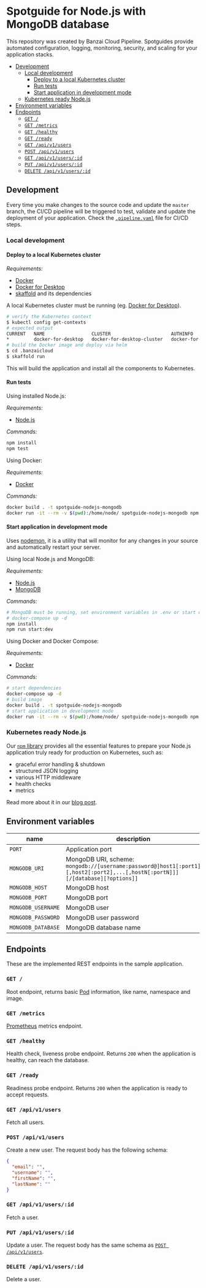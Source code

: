 # Spotguide for Node.js with MongoDB database

This repository was created by Banzai Cloud Pipeline. Spotguides provide automated configuration, logging, monitoring, security, and scaling for your application stacks.

<!-- TOC -->

- [Development](#development)
  - [Local development](#local-development)
    - [Deploy to a local Kubernetes cluster](#deploy-to-a-local-kubernetes-cluster)
    - [Run tests](#run-tests)
    - [Start application in development mode](#start-application-in-development-mode)
  - [Kubernetes ready Node.js](#kubernetes-ready-nodejs)
- [Environment variables](#environment-variables)
- [Endpoints](#endpoints)
  - [`GET /`](#get-)
  - [`GET /metrics`](#get-metrics)
  - [`GET /healthy`](#get-healthy)
  - [`GET /ready`](#get-ready)
  - [`GET /api/v1/users`](#get-apiv1users)
  - [`POST /api/v1/users`](#post-apiv1users)
  - [`GET /api/v1/users/:id`](#get-apiv1usersid)
  - [`PUT /api/v1/users/:id`](#put-apiv1usersid)
  - [`DELETE /api/v1/users/:id`](#delete-apiv1usersid)

<!-- /TOC -->

## Development

Every time you make changes to the source code and update the `master` branch, the CI/CD pipeline will be triggered to test, validate and update the deployment of your application. Check the [`.pipeline.yaml`](.banzaicloud/pipeline.yaml) file for CI/CD steps.

### Local development

#### Deploy to a local Kubernetes cluster

_Requirements:_

- [Docker](https://www.docker.com/)
- [Docker for Desktop](https://www.docker.com/products/docker-desktop)
- [skaffold](https://github.com/GoogleContainerTools/skaffold) and its dependencies

A local Kubernetes cluster must be running (eg. [Docker for Desktop](https://www.docker.com/products/docker-desktop)).

```sh
# verify the Kubernetes context
$ kubectl config get-contexts
# expected output
CURRENT   NAME                 CLUSTER                      AUTHINFO             NAMESPACE
*         docker-for-desktop   docker-for-desktop-cluster   docker-for-desktop
# build the Docker image and deploy via helm
$ cd .banzaicloud
$ skaffold run
```

This will build the application and install all the components to Kubernetes.

#### Run tests

Using installed Node.js:

_Requirements:_

- [Node.js](https://nodejs.org/)

_Commands:_

```sh
npm install
npm test
```

Using Docker:

_Requirements:_

- [Docker](https://www.docker.com/)

_Commands:_

```sh
docker build . -t spotguide-nodejs-mongodb
docker run -it --rm -v $(pwd):/home/node/ spotguide-nodejs-mongodb npm test
```

#### Start application in development mode

Uses [nodemon](https://nodemon.io/), it is a utility that will monitor for any changes in your source and automatically restart your server.

Using local Node.js and MongoDB:

_Requirements:_

- [Node.js](https://nodejs.org/)
- [MongoDB](https://www.mongodb.com/)

_Commands:_

```sh
# MongoDB must be running, set environment variables in .env or start dependencies
# docker-compose up -d
npm install
npm run start:dev
```

Using Docker and Docker Compose:

_Requirements:_

- [Docker](https://www.docker.com/)

_Commands:_

```sh
# start dependencies
docker-compose up -d
# build image
docker build . -t spotguide-nodejs-mongodb
# start application in development mode
docker run -it --rm -v $(pwd):/home/node/ spotguide-nodejs-mongodb npm run start:dev
```

### Kubernetes ready Node.js

Our [`npm` library](https://github.com/banzaicloud/node-service-tools) provides all the essential features to prepare your Node.js application truly ready for production on Kubernetes, such as:

- graceful error handling & shutdown
- structured JSON logging
- various HTTP middleware
- health checks
- metrics

Read more about it in our [blog post](https://banzaicloud.com/blog/nodejs-in-production/).

## Environment variables

| name               | description                                                                                                                   | default     |
| ------------------ | ----------------------------------------------------------------------------------------------------------------------------- | ----------- |
| `PORT`             | Application port                                                                                                              | 3000        |
| `MONGODB_URI`      | MongoDB URI, scheme: `mongodb://[username:password@]host1[:port1][,host2[:port2],...[,hostN[:portN]]][/[database][?options]]` |             |
| `MONGODB_HOST`     | MongoDB host                                                                                                                  | '127.0.0.1' |
| `MONGODB_PORT`     | MongoDB port                                                                                                                  | 27017       |
| `MONGODB_USERNAME` | MongoDB user                                                                                                                  |             |
| `MONGODB_PASSWORD` | MongoDB user password                                                                                                         |             |
| `MONGODB_DATABASE` | MongoDB database name                                                                                                         |             |

## Endpoints

These are the implemented REST endpoints in the sample application.

### `GET /`

Root endpoint, returns basic [Pod](https://kubernetes.io/docs/concepts/workloads/pods/pod/) information, like name, namespace and image.

### `GET /metrics`

[Prometheus](https://prometheus.io) metrics endpoint.

### `GET /healthy`

Health check, liveness probe endpoint. Returns `200` when the application is healthy, can reach the database.

### `GET /ready`

Readiness probe endpoint. Returns `200` when the application is ready to accept requests.

### `GET /api/v1/users`

Fetch all users.

### `POST /api/v1/users`

Create a new user. The request body has the following schema:

```json
{
  "email": "",
  "username": "",
  "firstName": "",
  "lastName": ""
}
```

### `GET /api/v1/users/:id`

Fetch a user.

### `PUT /api/v1/users/:id`

Update a user. The request body has the same schema as [`POST /api/v1/users`](#post-apiv1users).

### `DELETE /api/v1/users/:id`

Delete a user.
